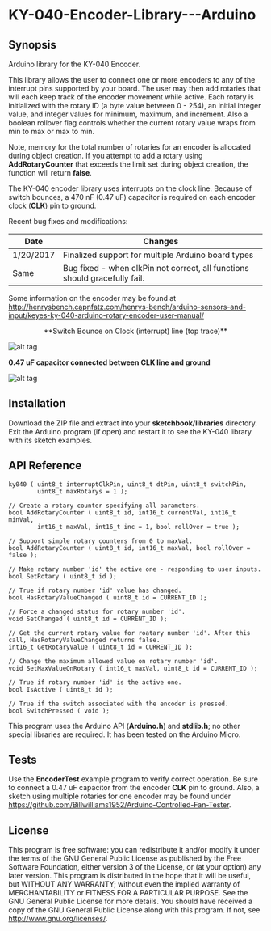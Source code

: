 # KY-040-Encoder-Library---Arduino

## Synopsis
Arduino library for the KY-040 Encoder. 

This library allows the user to connect one or more encoders to any of the interrupt pins supported by your board. The user may then add rotaries that will each keep track of the encoder movement while active. Each rotary is initialized with the rotary ID (a byte value between 0 - 254), an initial integer value, and integer values for minimum, maximum, and increment. Also a boolean rollover flag controls whether the current rotary value wraps from min to max or max to min.

Note, memory for the total number of rotaries for an encoder is allocated during object creation. If you attempt to add a rotary using **AddRotaryCounter** that exceeds the limit set during object creation, the function will return **false**.

The KY-040 encoder library uses interrupts on the clock line. Because of switch bounces, a 470 nF (0.47 uF) capacitor is required on each encoder clock (**CLK**) pin to ground.

Recent bug fixes and modifications:

| Date | Changes |
| ---- | ------- |
| 1/20/2017 | Finalized support for multiple Arduino board types |
| Same | Bug fixed - when clkPin not correct, all functions should gracefully fail. |

Some information on the encoder may be found at 
http://henrysbench.capnfatz.com/henrys-bench/arduino-sensors-and-input/keyes-ky-040-arduino-rotary-encoder-user-manual/

<center>**Switch Bounce on Clock (interrupt) line (top trace)**</center>

![alt tag](https://cloud.githubusercontent.com/assets/3778024/20508566/0f773998-b028-11e6-93be-419c9a08014c.png)

**0.47 uF capacitor connected between CLK line and ground** 

![alt tag](https://cloud.githubusercontent.com/assets/3778024/20508570/1a946d00-b028-11e6-8b36-ff34b561c11a.png)

## Installation

Download the ZIP file and extract into your **sketchbook/libraries** directory. Exit the Arduino program (if open) and restart it to see the KY-040 library with its sketch examples.

## API Reference

	ky040 ( uint8_t interruptClkPin, uint8_t dtPin, uint8_t switchPin,
			uint8_t maxRotarys = 1 );
	
	// Create a rotary counter specifying all parameters.
	bool AddRotaryCounter ( uint8_t id, int16_t currentVal, int16_t minVal,
			int16_t maxVal, int16_t inc = 1, bool rollOver = true );
			
	// Support simple rotary counters from 0 to maxVal.
	bool AddRotaryCounter ( uint8_t id, int16_t maxVal, bool rollOver = false );
	
	// Make rotary number 'id' the active one - responding to user inputs.
	bool SetRotary ( uint8_t id );

	// True if rotary number 'id' value has changed.
	bool HasRotaryValueChanged ( uint8_t id = CURRENT_ID );

	// Force a changed status for rotary number 'id'.
	void SetChanged ( uint8_t id = CURRENT_ID );
	
	// Get the current rotary value for roatary number 'id'. After this call, HasRotaryValueChanged returns false.
	int16_t GetRotaryValue ( uint8_t id = CURRENT_ID );

	// Change the maximum allowed value on rotary number 'id'.
	void SetMaxValueOnRotary ( int16_t maxVal, uint8_t id = CURRENT_ID );

	// True if rotary number 'id' is the active one.
	bool IsActive ( uint8_t id );

	// True if the switch associated with the encoder is pressed.
	bool SwitchPressed ( void );

This program uses the Arduino API (**Arduino.h**) and **stdlib.h**; no other special libraries are required. It has been tested on the Arduino Micro.

## Tests

Use the **EncoderTest** example program to verify correct operation.  Be sure to connect a 0.47 uF capacitor from the encoder **CLK** pin to ground.  Also, a sketch using multiple rotaries for one encoder may be found under https://github.com/Billwilliams1952/Arduino-Controlled-Fan-Tester.

## License

This program is free software: you can redistribute it and/or modify it under the terms of the GNU General Public License as published by the Free Software Foundation, either version 3 of the License, or (at your option) any later version. This program is distributed in the hope that it will be useful, but WITHOUT ANY WARRANTY; without even the implied warranty of MERCHANTABILITY or FITNESS FOR A PARTICULAR PURPOSE. See the GNU General Public License for more details. You should have received a copy of the GNU General Public License along with this program. If not, see http://www.gnu.org/licenses/.
